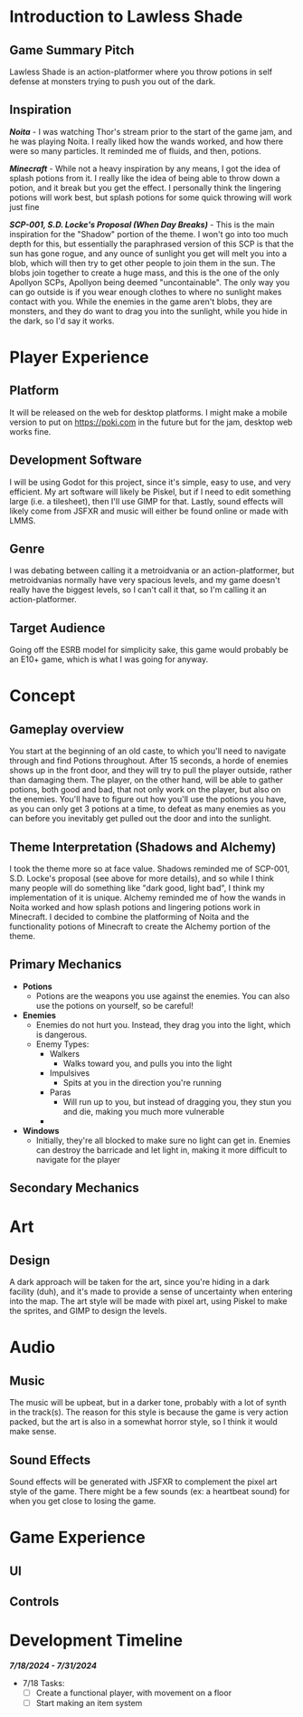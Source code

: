 # Introduction to Lawless Shade

## Game Summary Pitch
Lawless Shade is an action-platformer where you throw potions in self defense at monsters trying to push you out of the dark. 
## Inspiration
***Noita*** - I was watching Thor's stream prior to the start of the game jam, and he was playing Noita. I really liked how the wands worked, and how there were so many particles. It reminded me of fluids, and then, potions.

***Minecraft*** - While not a heavy inspiration by any means, I got the idea of splash potions from it. I really like the idea of being able to throw down a potion, and it break but you get the effect. I personally think the lingering potions will work best, but splash potions for some quick throwing will work just fine

***SCP-001, S.D. Locke's Proposal (When Day Breaks)*** - This is the main inspiration for the "Shadow" portion of the theme. I won't go into too much depth for this, but essentially the paraphrased version of this SCP is that the sun has gone rogue, and any ounce of sunlight you get will melt you into a blob, which will then try to get other people to join them in the sun. The blobs join together to create a huge mass, and this is the one of the only Apollyon SCPs, Apollyon being deemed "uncontainable". The only way you can go outside is if you wear enough clothes to where no sunlight makes contact with you. While the enemies in the game aren't blobs, they are monsters, and they do want to drag you into the sunlight, while you hide in the dark, so I'd say it works. 
# Player Experience

## Platform 
It will be released on the web for desktop platforms. I might make a mobile version to put on https://poki.com in the future but for the jam, desktop web works fine.
## Development Software
I will be using Godot for this project, since it's simple, easy to use, and very efficient.
My art software will likely be Piskel, but if I need to edit something large (i.e. a tilesheet), then I'll use GIMP for that. Lastly, sound effects will likely come from JSFXR and music will either be found online or made with LMMS.
## Genre
I was debating between calling it a metroidvania or an action-platformer, but metroidvanias normally have very spacious levels, and my game doesn't really have the biggest levels, so I can't call it that, so I'm calling it an action-platformer.
## Target Audience
Going off the ESRB model for simplicity sake, this game would probably be an E10+ game, which is what I was going for anyway.
# Concept

## Gameplay overview
You start at the beginning of an old caste, to which you'll need to navigate through and find Potions throughout. After 15 seconds, a horde of enemies shows up in the front door, and they will try to pull the player outside, rather than damaging them. The player, on the other hand, will be able to gather potions, both good and bad, that not only work on the player, but also on the enemies. You'll have to figure out how you'll use the potions you have, as you can only get 3 potions at a time, to defeat as many enemies as you can before you inevitably get pulled out the door and into the sunlight. 
## Theme Interpretation (Shadows and Alchemy)
I took the theme more so at face value. Shadows reminded me of SCP-001, S.D. Locke's proposal (see above for more details), and so while I think many people will do something like "dark good, light bad", I think my implementation of it is unique. Alchemy reminded me of how the wands in Noita worked and how splash potions and lingering potions work in Minecraft. I decided to combine the platforming of Noita and the functionality potions of Minecraft to create the Alchemy portion of the theme.
## Primary Mechanics
- **Potions**
	- Potions are the weapons you use against the enemies. You can also use the potions on yourself, so be careful!
- **Enemies**
	- Enemies do not hurt you. Instead, they drag you into the light, which is dangerous.
	- Enemy Types:
		- Walkers
			- Walks toward you, and pulls you into the light
		- Impulsives
			- Spits at you in the direction you're running
		- Paras 
			- Will run up to you, but instead of dragging you, they stun you and die, making you much more vulnerable
		- 
- **Windows**
	- Initially, they're all blocked to make sure no light can get in. Enemies can destroy the barricade and let light in, making it more difficult to navigate for the player

## Secondary Mechanics

# Art

## Design
A dark approach will be taken for the art, since you're hiding in a dark facility (duh), and it's made to provide a sense of uncertainty when entering into the map. The art style will be made with pixel art, using Piskel to make the sprites, and GIMP to design the levels.
# Audio

## Music
The music will be upbeat, but in a darker tone, probably with a lot of synth in the track(s). The reason for this style is because the game is very action packed, but the art is also in a somewhat horror style, so I think it would make sense. 
## Sound Effects
Sound effects will be generated with JSFXR to complement the pixel art style of the game. There might be a few sounds (ex: a heartbeat sound) for when you get close to losing the game.
# Game Experience

## UI

## Controls

# Development Timeline
***7/18/2024 - 7/31/2024***
- 7/18 Tasks:
	- [ ] Create a functional player, with movement on a floor
	- [ ] Start making an item system 
